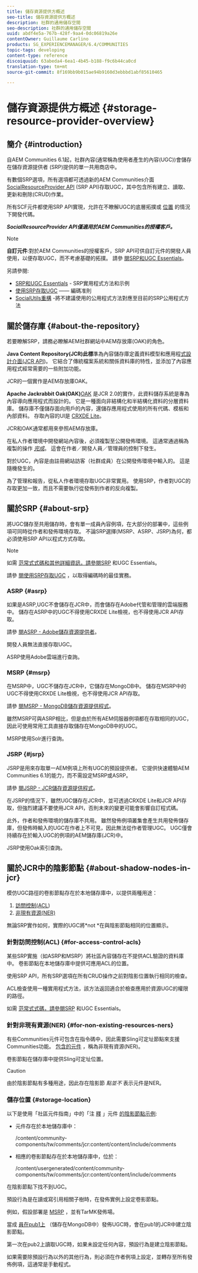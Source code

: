 ```yaml
---
title: 儲存資源提供方概述
seo-title: 儲存資源提供方概述
description: 社群的通用儲存空間
seo-description: 社群的通用儲存空間
uuid: abdf4e5a-767b-428f-9aa4-0dc06819a26e
contentOwner: Guillaume Carlino
products: SG_EXPERIENCEMANAGER/6.4/COMMUNITIES
topic-tags: developing
content-type: reference
discoiquuid: 63abeda4-6ea1-4b45-b188-f9c6b44ca0cd
translation-type: tm+mt
source-git-commit: 8f169bb9b015ae94b9160d3ebbbd1abf85610465

---
```



# 儲存資源提供方概述 {#storage-resource-provider-overview}

## 簡介 {#introduction}

自AEM Communities 6.1起，社群內容(通常稱為使用者產生的內容(UGC))會儲存在儲存資源提供者 [](working-with-srp.md) (SRP)提供的單一共用商店中。

有數個SRP選項，所有選項都可透過新的AEM Communities介面 [SocialResourceProvider API](srp-and-ugc.md) (SRP API)存取UGC，其中包含所有建立、讀取、更新和刪除(CRUD)作業。

所有SCF元件都使用SRP API實現，允許在不瞭解UGC的底層拓撲或 [位置](topologies.md) 的情況下開發代碼。

***SocialResourceProvider API僅適用於AEM Communities的授權客戶。***

>[!NOTE]
>
>**自訂元件**:對於AEM Communities的授權客戶，SRP API可供自訂元件的開發人員使用，以便存取UGC，而不考慮基礎的拓撲。 請參 [閱SRP和UGC Essentials](srp-and-ugc.md)。

另請參閱:

* [SRP和UGC Essentials](srp-and-ugc.md) - SRP實用程式方法和示例
* [使用SRP存取UGC](accessing-ugc-with-srp.md) —— 編碼准則
* [SocialUtils重構](socialutils.md) -將不建議使用的公用程式方法對應至目前的SRP公用程式方法

## 關於儲存庫 {#about-the-repository}

若要瞭解SRP，請務必瞭解AEM社群網站中AEM存放庫(OAK)的角色。

**Java Content Repository(JCR)此標**&#x200B;準為內容儲存庫定義資料模型和應用程[式設計介面(JCR API](https://jackrabbit.apache.org/jcr/jcr-api.html))。 它結合了傳統檔案系統和關係資料庫的特性，並添加了內容應用程式經常需要的一些附加功能。

JCR的一個實作是AEM存放庫OAK。

**Apache Jackrabbit Oak(OAK)**[OAK](../../help/sites-deploying/platform.md) 是JCR 2.0的實作，此資料儲存系統是專為內容導向應用程式而設計的。 它是一種面向非結構化和半結構化資料的分層資料庫。 儲存庫不僅儲存面向用戶的內容，還儲存應用程式使用的所有代碼、模板和內部資料。 存取內容的UI是 [CRXDE Lite](../../help/sites-developing/developing-with-crxde-lite.md)。

JCR和OAK通常都用來參照AEM存放庫。

在私人作者環境中開發網站內容後，必須複製至公開發佈環境。 這通常通過稱為複製的操作 *[完成](deploy-communities.md#replication-agents-on-author)*。 這會在作者／開發人員／管理員的控制下發生。

對於UGC，內容是由註冊網站訪客（社群成員）在公開發佈環境中輸入的。 這是隨機發生的。

為了管理和報告，從私人作者環境存取UGC非常實用。 使用SRP，作者對UGC的存取更加一致，而且不需要執行從發佈到作者的反向複製。

## 關於SRP {#about-srp}

將UGC儲存至共用儲存時，會有單一成員內容例項，在大部分的部署中，這些例項可同時從作者和發佈環境存取。 不論SRP選擇(MSRP、ASRP、JSRP)為何，都必須使用SRP API以程式方式存取。

>[!NOTE]
>
>如需 [范常式式碼和其他詳細資訊，請參閱SRP](srp-and-ugc.md) 和UGC Essentials。
>
>請參 [閱使用SRP存取UGC](accessing-ugc-with-srp.md) ，以取得編碼時的最佳實務。

### ASRP {#asrp}

如果是ASRP,UGC不會儲存在JCR中，而會儲存在Adobe代管和管理的雲端服務中。 儲存在ASRP中的UGC不得使用CRXDE Lite檢視，也不得使用JCR API存取。

請參 [閱ASRP - Adobe儲存資源提供者](asrp.md)。

開發人員無法直接存取UGC。

ASRP使用Adobe雲端進行查詢。

### MSRP {#msrp}

在MSRP中，UGC不儲存在JCR中，它儲存在MongoDB中。 儲存在MSRP中的UGC不得使用CRXDE Lite檢視，也不得使用JCR API存取。

請參 [閱MSRP - MongoDB儲存資源提供程式](msrp.md)。

雖然MSRP可與ASRP相比，但是由於所有AEM伺服器例項都在存取相同的UGC，因此可使用常用工具直接存取儲存在MongoDB中的UGC。

MSRP使用Solr進行查詢。

### JSRP {#jsrp}

JSRP是用來存取單一AEM例項上所有UGC的預設提供者。 它提供快速體驗AEM Communities 6.1的能力，而不需設定MSRP或ASRP。

請參 [閱JSRP - JCR儲存資源提供程式](jsrp.md)。

在JSRP的情況下，雖然UGC儲存在JCR中，並可透過CRXDE Lite和JCR API存取，但強烈建議不要使用JCR API，否則未來的變更可能會影響自訂程式碼。

此外，作者和發佈環境的儲存庫不共用。 雖然發佈例項叢集會產生共用發佈儲存庫，但發佈時輸入的UGC在作者上不可見，因此無法從作者管理UGC。 UGC僅會持續存在於輸入UGC的例項的AEM儲存庫(JCR)中。

JSRP使用Oak索引查詢。

## 關於JCR中的陰影節點 {#about-shadow-nodes-in-jcr}

模仿UGC路徑的卷影節點存在於本地儲存庫中，以提供兩種用途：

1. [訪問控制(ACL](#for-access-control-acls))
1. [非現有資源(NER)](#for-non-existing-resources-ners)

無論SRP實作如何，實際的UGC將*not *在與陰影節點相同的位置顯示。

### 針對訪問控制(ACL) {#for-access-control-acls}

某些SRP實施（如ASRP和MSRP）將社區內容儲存在不提供ACL驗證的資料庫中。 卷影節點在本地儲存庫中提供可應用ACL的位置。

使用SRP API，所有SRP選項在所有CRUD操作之前對陰影位置執行相同的檢查。

ACL檢查使用一種實用程式方法，該方法返回適合於檢查應用於資源UGC的權限的路徑。

如需 [范常式式碼，請參閱SRP](srp-and-ugc.md) 和UGC Essentials。

### 針對非現有資源(NER) {#for-non-existing-resources-ners}

有些Communities元件可包含在指令碼中，因此需要Sling可定址節點來支援Communities功能。 [包含的元件](scf.md#add-or-include-a-communities-component) ，稱為非現有資源(NER)。

卷影節點在儲存庫中提供Sling可定址位置。

>[!CAUTION]
>
>由於陰影節點有多種用途，因此存在陰影節 *點並不* 表示元件是NER。

### 儲存位置 {#storage-location}

以下是使用「社區元件指南」中的「注 [釋](http://localhost:4502/content/community-components/en/comments.html) 」元件 [的陰影節點示例](components-guide.md):

* 元件存在於本地儲存庫中：

   /content/community-components/tw/comments/jcr:content/content/include/comments

* 相應的卷影節點存在於本地儲存庫中，位於：

   /content/usergenerated/content/community-components/tw/comments/jcr:content/content/include/comments

在陰影節點下找不到UGC。

預設行為是在讀或寫引用相關子樹時，在發佈實例上設定卷影節點。

例如，假設部署是 [MSRP](msrp.md) ，並有TarMK發佈場。

當成 [員在pub1上](users.md) （儲存在MongoDB中）發佈UGC時，會在pub1的JCR中建立陰影節點。

第一次在pub2上讀取UGC時，如果未設定任何內容，預設行為是建立陰影節點。

如果需要除預設行為以外的其他行為，則必須在作者例項上設定，並轉存至所有發佈例項，這通常是手動程式。
